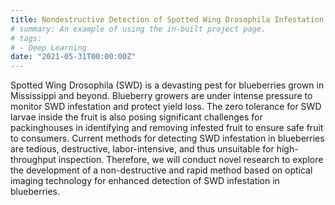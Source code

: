 ```yaml
---
title: Nondestructive Detection of Spotted Wing Drosophila Infestation in Blueberry Fruit Using Optical Imaging (2021-2023, USDA-AMS-SCBGP, Completed)
# summary: An example of using the in-built project page.
# tags:
# - Deep Learning
date: "2021-05-31T00:00:00Z"
---
```

Spotted Wing Drosophila (SWD) is a devasting pest for blueberries grown in Mississippi and beyond. Blueberry growers are under intense pressure to monitor SWD infestation and protect yield loss. The zero tolerance for SWD larvae inside the fruit is also posing significant challenges for packinghouses in identifying and removing infested fruit to ensure safe fruit to consumers. Current methods for detecting SWD infestation in blueberries are tedious, destructive, labor-intensive, and thus unsuitable for high-throughput inspection. Therefore, we will conduct novel research to explore the development of a non-destructive and rapid method based on optical imaging technology for enhanced detection of SWD infestation in blueberries. 
